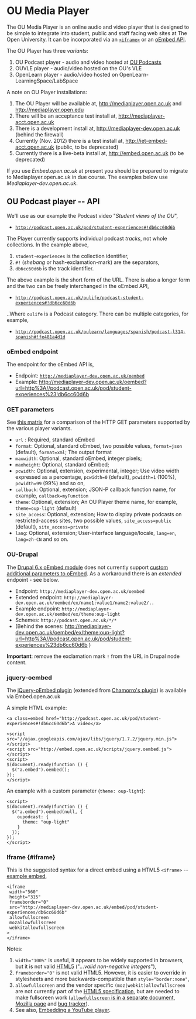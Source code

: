 # OU Media Player #

The OU Media Player is an online audio and video player that is designed to be simple to integrate into student, public and staff facing web sites at The Open University. It can be incorporated via an [`<iframe>`](#iframe) or an [oEmbed API][oembed].

The OU Player has three _variants_:

 1. OU Podcast player - audio and video hosted at [OU Podcasts][oupod]
 2. OUVLE player - audio/video hosted on the OU's VLE
 3. OpenLearn player - audio/video hosted on OpenLearn-LearningSpace/LabSpace


A note on OU Player installations:

 1. The OU Player will be available at, http://mediaplayer.open.ac.uk and http://mediaplayer.open.edu
 2. There will be an acceptance test install at, http://mediaplayer-acct.open.ac.uk
 3. There is a development install at, http://mediaplayer-dev.open.ac.uk (behind the firewall)
 4. Currently (Nov. 2012) there is a test install at, http://iet-embed-acct.open.ac.uk (public, to be deprecated)
 5. Currently there is a live-beta install at, http://embed.open.ac.uk (to be deprecated)

If you use _Embed.open.ac.uk_ at present you should be prepared to migrate to Mediaplayer.open.ac.uk in due course. The examples below use _Mediaplayer-dev.open.ac.uk_.


## OU Podcast player -- API ##

We'll use as our example the Podcast video "_Student views of the OU_",

 * [`http://podcast.open.ac.uk/pod/student-experiences#!db6cc60d6b`][oupod-ex-1]

The Player currently supports individual podcast _tracks_, not whole collections. In the example above,

 1. `student-experiences` is the collection identifier,
 2. `#!` (_shebang_ or hash-exclamation-mark) are the separators,
 3. `db6cc60d6b` is the track identifier.

The above example is the short form of the URL. There is also a longer form and the two can be freely interchanged in the oEmbed API,

 * [`http://podcast.open.ac.uk/oulife/podcast-student-experiences#!db6cc60d6b`][oupod-ex-1b]

..Where `oulife` is a Podcast category. There can be multiple categories, for example,

 * [`http://podcast.open.ac.uk/oulearn/languages/spanish/podcast-l314-spanish#!fe481a4d1d`][oupod-ex-2b]

### oEmbed endpoint ###

The endpoint for the oEmbed API is,

 * Endpoint: [`http://mediaplayer-dev.open.ac.uk/oembed`][ouplayer-api]
 * Example: <http://mediaplayer-dev.open.ac.uk/oembed?url=http%3A//podcast.open.ac.uk/pod/student-experiences%23!db6cc60d6b>

### GET parameters ####

See [this matrix][ouplayer-api-table] for a comparison of the HTTP GET parameters supported by the various player variants.

 * `url` : Required, standard oEmbed
 * `format`: Optional, standard oEmbed, two possible values, `format=json` (default), `format=xml`; The output format
 * `maxwidth`: Optional, standard oEmbed, integer pixels;
 * `maxheight`: Optional, standard oEmbed;
 * `pcwidth`: Optional, extension, experimental, integer; Use video width expressed as a percentage, `pcwidth=0` (default), `pcwidth=1` (100%), `pcwidth=99` (99%) and so on,
 * `callback`: Optional, extension; JSON-P callback function name, for example, `callback=myFunction`
 * `theme`: Optional, extension; An OU Player theme name, for example, `theme=oup-light` (default)
 * `site_access`: Optional, extension; How to display private podcasts on restricted-access sites, two possible values, `site_access=public` (default), `site_access=private`
 * `lang`: Optional, extension; User-interface language/locale, `lang=en`, `lang=zh-CN` and so on.


### OU-Drupal ###

The [Drupal 6.x oEmbed module][oembed-drupal] does not currently support [custom additional parameters to oEmbed][oembed-ex]. As a workaround there is an _extended_ endpoint - see below.

 * Endpoint: `http://mediaplayer-dev.open.ac.uk/oembed`
 * Extended endpoint: `http://mediaplayer-dev.open.ac.uk/oembed/ex/name1:value1/name2:value2/..`
 * Example endpoint: `http://mediaplayer-dev.open.ac.uk/oembed/ex/theme:oup-light`
 * Schemes: `http://podcast.open.ac.uk/*/*`
 * (Behind the scenes: <http://mediaplayer-dev.open.ac.uk/oembed/ex/theme:oup-light?url=http%3A//podcast.open.ac.uk/pod/student-experiences%23db6cc60d6b> )

__Important__: remove the exclamation mark `!` from the URL in Drupal node content.


### jquery-oembed ###

The [jQuery-oEmbed plugin][ouplayer-jquery] (extended from [Chamorro's plugin][jquery-oembed]) is available via Embed.open.ac.uk

A simple HTML example:

	<a class=embed href="http://podcast.open.ac.uk/pod/student-experiences#!db6cc60d6b">A video</a>
	
	<script src="//ajax.googleapis.com/ajax/libs/jquery/1.7.2/jquery.min.js"></script>
	<script src="http://embed.open.ac.uk/scripts/jquery.oembed.js"></script>
	<script>
	$(document).ready(function () {
	  $("a.embed").oembed();
	});
	</script>


An example with a custom parameter (`theme: oup-light`):

	<script>
	$(document).ready(function () {
	  $("a.embed").oembed(null, {
	    oupodcast: {
		  theme: "oup-light"
		}
	  });
	});
	</script>


### Iframe {#iframe}

This is the suggested syntax for a direct embed using a HTML5 `<iframe>` -- [example embed][ouplayer-embed-1],

	<iframe
	 width="560"
	 height="315"
	 frameborder="0"
	 src="http://mediaplayer-dev.open.ac.uk/embed/pod/student-experiences/db6cc60d6b"
	 allowfullscreen
	 mozallowfullscreen
	 webkitallowfullscreen
	>
	</iframe>


Notes:

 1. `width="100%"` is useful, it appears to be widely supported in browsers, but it is not valid [HTML5][html5-iframe] ("_...valid non-negative integers_"),
 2. `frameborder="0"` is not valid HTML5. However, it is easier to override in stylesheets and more backwards-compatible than `style="border:none"`,
 3. `allowfullscreen` and the vendor specific `(moz|webkit)allowfullscreen` are not currently part of the [HTML5 specification][html5-iframe], but are needed to make fullscreen work ([`allowfullscreen` is in a separate document][w3c-fullscreen], [Mozilla page][moz-allowfull] and [bug tracker][w3c-bug-full]).
 4. See also, [Embedding a YouTube player][youtube-how].


[html5-iframe]: http://whatwg.org/specs/web-apps/current-work/multipage/the-iframe-element.html#the-iframe-element "4.8.2 The iframe element, HTML5 Living Standard —"
[w3c-bug-full]: https://www.w3.org/Bugs/Public/buglist.cgi?quicksearch=allowfullscreen "Bug 18840 - Fullscreen changes"
[w3c-fullscreen]: http://w3.org/TR/2012/WD-fullscreen-20120703/#security-and-privacy-considerations "Fullscreen; W3C Working Draft 03 July 2012"
[moz-allowfull]: https://developer.mozilla.org/en-US/docs/HTML/Element/iframe#attr-mozallowfullscreen "(moz|webkit)allowfullscreen attributes; Mozilla"
[oembed]: http://oembed.com/
[oembed-ex]: http://oembed.com/#section2.2 "'.. Providers are welcome to support custom additional parameters...' (oEmbed specification)"
[oembed-drupal]: http://drupal.org/project/oembed
[oembed-notes]: https://bitbucket.org/cloudengine/cloudengine/wiki/oEmbed "Guidelines for developers of oEmbed services/providers"
[oupod]: http://podcast.open.ac.uk/
[oupod-ex-1]: http://podcast.open.ac.uk/pod/student-experiences#!db6cc60d6b
[oupod-ex-1b]: http://podcast.open.ac.uk/oulife/podcast-student-experiences#!db6cc60d6b
[oupod-ex-2]: http://podcast.open.ac.uk/pod/l314-spanish#!fe481a4d1d
[oupod-ex-2b]: http://podcast.open.ac.uk/oulearn/languages/spanish/podcast-l314-spanish#!fe481a4d1d
[ouplayer-git]: https://github.com/IET-OU/ouplayer
[ouplayer-ex-1]: http://mediaplayer-dev.open.ac.uk/popup/pod/student-experiences/db6cc60d6b
[ouplayer-embed-1]: http://mediaplayer-dev.open.ac.uk/embed/pod/student-experiences/db6cc60d6b?theme=oup-light
[ouplayer-jquery]: http://embed.open.ac.uk/scripts/jquery.oembed.js "We deliberately link to the jQuery Javascript hosted at Embed.open.ac.uk"
[ouplayer-api]: http://mediaplayer-dev.open.ac.uk/oembed
[ouplayer-drupal-1]: http://mediaplayer-dev.open.ac.uk/oembed/ex/theme:oup-light?url=http%3A//podcast.open.ac.uk/pod/student-experiences%23!db6cc60d6b
[ouplayer-api-table]: https://docs.google.com/spreadsheet/ccc?key=0AgJMkdi3MO4HdDZ4QzVscFlSYnRDNXlkM2ZuYURLbWc#gid=0
[jquery-oembed]: http://code.google.com/p/jquery-oembed/ "Copyright (c) 2009 Richard Chamorro/ MIT license"
[youtube-how]: https://developers.google.com/youtube/player_parameters#Embedding_a_Player
